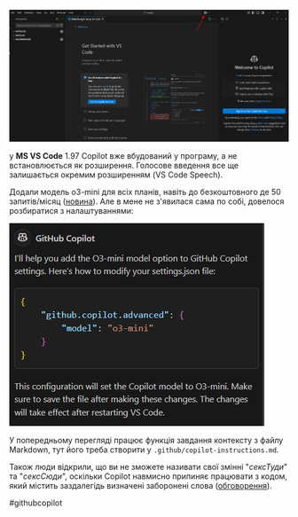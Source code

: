 ![Photo](2025-02-09-12-02.png)

у **MS VS Code** 1.97 
Copilot вже вбудований у програму, а не встановлюється як розширення. Голосове введення все ще залишається окремим розширенням (VS Code Speech).

Додали модель o3-mini для всіх планів, навіть до безкоштовного де 50 запитів/місяц ([новина](https://github.blog/changelog/2025-02-06-openai-o3-mini-is-now-available-in-github-copilot-free/)).  Але в мене не з'явилася сама по собі, довелося розбиратися з налаштуваннями:

![Photo](2025-02-09-12-02_2.png)

У попередньому перегляді працює функція завдання контексту з файлу Markdown, тут його треба створити у `.github/copilot-instructions.md`.

Також люди відкрили, що ви не зможете називати свої змінні "*сексТуди*" та "*сексСюди*", оскільки Copilot навмисно припиняє працювати з кодом, який містить заздалегідь визначені заборонені слова ([обговорення](https://github.com/orgs/community/discussions/72603)).

#githubcopilot
